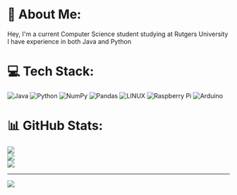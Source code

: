 # 💫 About Me:
Hey, I'm a current Computer Science student studying at Rutgers University<br>I have experience in both Java and Python


# 💻 Tech Stack:
![Java](https://img.shields.io/badge/java-%23ED8B00.svg?style=for-the-badge&logo=java&logoColor=white) ![Python](https://img.shields.io/badge/python-3670A0?style=for-the-badge&logo=python&logoColor=ffdd54) ![NumPy](https://img.shields.io/badge/numpy-%23013243.svg?style=for-the-badge&logo=numpy&logoColor=white) ![Pandas](https://img.shields.io/badge/pandas-%23150458.svg?style=for-the-badge&logo=pandas&logoColor=white) ![LINUX](https://img.shields.io/badge/Linux-FCC624?style=for-the-badge&logo=linux&logoColor=black) ![Raspberry Pi](https://img.shields.io/badge/-RaspberryPi-C51A4A?style=for-the-badge&logo=Raspberry-Pi) ![Arduino](https://img.shields.io/badge/-Arduino-00979D?style=for-the-badge&logo=Arduino&logoColor=white)
# 📊 GitHub Stats:
![](https://github-readme-stats.vercel.app/api?username=abduraqil&theme=dracula&hide_border=false&include_all_commits=false&count_private=false)<br/>
![](https://github-readme-streak-stats.herokuapp.com/?user=abduraqil&theme=dracula&hide_border=false)<br/>
![](https://github-readme-stats.vercel.app/api/top-langs/?username=abduraqil&theme=dracula&hide_border=false&include_all_commits=false&count_private=false&layout=compact)

---
[![](https://visitcount.itsvg.in/api?id=abduraqil&icon=0&color=0)](https://visitcount.itsvg.in)

<!-- Proudly created with GPRM ( https://gprm.itsvg.in ) -->
